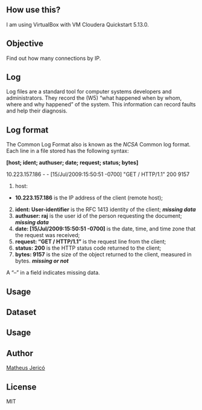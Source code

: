 ## How use this?

I am using VirtualBox with VM Cloudera Quickstart 5.13.0.

## Objective

Find out how many connections by IP.

## Log

Log files are a standard tool for computer systems developers and administrators. They record the (W5) “what happened when by whom, where and why happened” of the system. This information can record faults and help their diagnosis.

## Log format

The Common Log Format also is known as the *NCSA* Common log format. Each line in a file stored has the following syntax:

**[host; ident; authuser; date; request; status; bytes]**

10.223.157.186 - - [15/Jul/2009:15:50:51 -0700] "GET / HTTP/1.1" 200 9157

1. host: 
- **10.223.157.186** is the IP address of the client (remote host);
2. **ident: User-identifier** is the RFC 1413 identity of the client; ***missing data***
3. **authuser: raj** is the user id of the person requesting the document; ***missing data***
4. **date: [15/Jul/2009:15:50:51 -0700]** is the date, time, and time zone that the request was received; 
5. **request: “GET / HTTP/1.1”** is the request line from the client;
6. **status: 200** is the HTTP status code returned to the client;
7. **bytes: 9157** is the size of the object returned to the client, measured in bytes. ***missing or not***

A “–” in a field indicates missing data.


## Usage

## Dataset

## Usage

## Author

[Matheus Jericó](http://linkedin.com/in/matheusjerico)

## License

MIT
